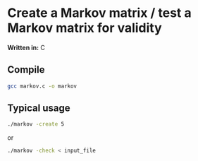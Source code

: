 # Create a Markov matrix / test a Markov matrix for validity

**Written in:** C

## Compile

```bash
gcc markov.c -o markov
```

## Typical usage

```bash
./markov -create 5
```

or

```bash
./markov -check < input_file
```
